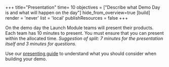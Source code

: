 +++
title="Presentation"
time= 10
objectives = ["Describe what Demo Day is and what will happen on the day"]
hide_from_overview=true
[build]
  render = 'never'
  list = 'local'
  publishResources = false
+++

On the demo day the Launch Module teams will present their products. Each team has 10 minutes to present. You must ensure that you can present within the allocated time.
_Suggestion of split: 7 minutes for the presentation itself and 3 minutes for questions._

Use our [presenting guide](/guides/presenting/) to understand what you should consider when building your demo.
